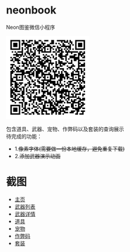 # neonbook
Neon图鉴微信小程序   

<img src="shot/qrCode.jpg" alt="Neno图鉴体验版" style="width:45%">

包含道具、武器、宠物、作弊码以及套装的查询展示   
待完成的功能：
- 1.~~像素字体(需要做一份本地缓存，避免重复下载)~~
- 2.~~添加武器演示动画~~

# 截图
- [主页](shot/01.jpg)
- [武器列表](shot/02.jpg)
- [武器详情](shot/03.jpg)
- [道具](shot/05.jpg)
- [宠物](shot/06.jpg)
- [作弊码](shot/07.jpg)
- [套装](shot/08.jpg)

